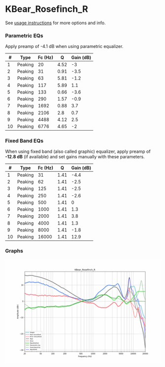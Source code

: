 # KBear_Rosefinch_R
See [usage instructions](https://github.com/jaakkopasanen/AutoEq#usage) for more options and info.

### Parametric EQs
Apply preamp of -4.1 dB when using parametric equalizer.

|   # | Type    |   Fc (Hz) |    Q |   Gain (dB) |
|-----|---------|-----------|------|-------------|
|   1 | Peaking |        20 | 4.52 |        -3   |
|   2 | Peaking |        31 | 0.91 |        -3.5 |
|   3 | Peaking |        63 | 5.81 |        -1.2 |
|   4 | Peaking |       117 | 5.89 |         1.1 |
|   5 | Peaking |       133 | 0.66 |        -3.6 |
|   6 | Peaking |       290 | 1.57 |        -0.9 |
|   7 | Peaking |      1692 | 0.88 |         3.7 |
|   8 | Peaking |      2106 | 2.8  |         0.7 |
|   9 | Peaking |      4488 | 4.12 |         2.5 |
|  10 | Peaking |      6776 | 4.65 |        -2   |

### Fixed Band EQs
When using fixed band (also called graphic) equalizer, apply preamp of **-12.8 dB** (if available) and set gains manually with these parameters.

|   # | Type    |   Fc (Hz) |    Q |   Gain (dB) |
|-----|---------|-----------|------|-------------|
|   1 | Peaking |        31 | 1.41 |        -4.4 |
|   2 | Peaking |        62 | 1.41 |        -2.5 |
|   3 | Peaking |       125 | 1.41 |        -2.5 |
|   4 | Peaking |       250 | 1.41 |        -2.6 |
|   5 | Peaking |       500 | 1.41 |         0   |
|   6 | Peaking |      1000 | 1.41 |         1.3 |
|   7 | Peaking |      2000 | 1.41 |         3.8 |
|   8 | Peaking |      4000 | 1.41 |         1.3 |
|   9 | Peaking |      8000 | 1.41 |        -1.8 |
|  10 | Peaking |     16000 | 1.41 |        12.9 |

### Graphs
![](./KBear_Rosefinch_R.png)

